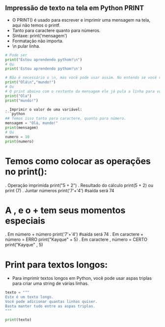 ## Impressão de texto na tela em Python PRINT
- O PRINT() é usado para escrever e imprimir uma mensagem na tela, aqui não temos o printf.
- Tanto para caractere quanto para números.
- Sintaxe:
print('mensagem')
- Formatação não importa.
- \n pular linha.
``` python 
# Pode ser
print("Estou aprendendo pythom!\n")
# Ou
print('Estou aprendendo pythom!\n')

# Não é necessário o \n, mas você pode usar assim. No entendo se você coloca.
print("Olá\n","mundo!")
# Ou
# O print abaixo com o restante da mensagem ele já pula a linha para você!!!
print("Ola")
print("mundo!")

. Imprimir o valor de uma variável:
```python
## Temos isso tanto para caractere, quanto para número.
mensagem = "Olá, mundo!"
print(mensagem)
# Ou
numero = 10
print(numero)
```
# Temos como colocar as operações no print():
. Operação imprimida
print("5 + 2")
. Resultado do cálculo
print(5  + 2) ou print (7)
. Juntar números 
print('7'+'4') #saída será 74

# A , e o + tem seus momentos especiais 
. Em número + número 
print('7'+'4') #saída será 74
. Em caractere + número = ERRO
print("Kayque" + 5)
. Em caractere , número = CERTO
print("Kayque" , 5)

# Print para textos longos:
- Para imprimir textos longos em Python, você pode usar aspas triplas para criar uma string de várias linhas. 
```python
texto = """
Este é um texto longo.
Você pode adicionar quantas linhas quiser.
Basta manter tudo entre as aspas triplas.
"""

print(texto)
```

